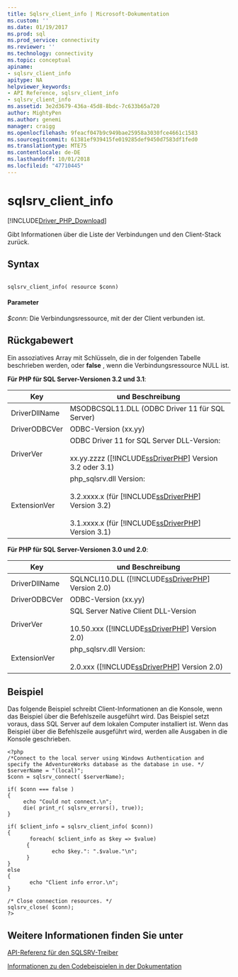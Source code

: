 ```yaml
---
title: Sqlsrv_client_info | Microsoft-Dokumentation
ms.custom: ''
ms.date: 01/19/2017
ms.prod: sql
ms.prod_service: connectivity
ms.reviewer: ''
ms.technology: connectivity
ms.topic: conceptual
apiname:
- sqlsrv_client_info
apitype: NA
helpviewer_keywords:
- API Reference, sqlsrv_client_info
- sqlsrv_client_info
ms.assetid: 3e2d3679-436a-45d8-8bdc-7c633b65a720
author: MightyPen
ms.author: genemi
manager: craigg
ms.openlocfilehash: 9feacf047b9c949bae25958a3030fce4661c1583
ms.sourcegitcommit: 61381ef939415fe019285def9450d7583df1fed0
ms.translationtype: MTE75
ms.contentlocale: de-DE
ms.lasthandoff: 10/01/2018
ms.locfileid: "47710445"
---
```

# <a name="sqlsrvclientinfo"></a>sqlsrv_client_info
[!INCLUDE[Driver_PHP_Download](../../includes/driver_php_download.md)]

Gibt Informationen über die Liste der Verbindungen und den Client-Stack zurück.  
  
## <a name="syntax"></a>Syntax  
  
```  
  
sqlsrv_client_info( resource $conn)  
```  
  
#### <a name="parameters"></a>Parameter  
*$conn*: Die Verbindungsressource, mit der der Client verbunden ist.  
  
## <a name="return-value"></a>Rückgabewert  
Ein assoziatives Array mit Schlüsseln, die in der folgenden Tabelle beschrieben werden, oder **false** , wenn die Verbindungsressource NULL ist.  
  
**Für PHP für SQL Server-Versionen 3.2 und 3.1**:  
  
|Key|und Beschreibung|  
|-------|---------------|  
|DriverDllName|MSODBCSQL11.DLL (ODBC Driver 11 für SQL Server)|  
|DriverODBCVer|ODBC-Version (xx.yy)|  
|DriverVer|ODBC Driver 11 for SQL Server DLL-Version:<br /><br />xx.yy.zzzz ([!INCLUDE[ssDriverPHP](../../includes/ssdriverphp_md.md)] Version 3.2 oder 3.1)|  
|ExtensionVer|php_sqlsrv.dll Version:<br /><br />3.2.xxxx.x (für [!INCLUDE[ssDriverPHP](../../includes/ssdriverphp_md.md)] Version 3.2)<br /><br />3.1.xxxx.x (für [!INCLUDE[ssDriverPHP](../../includes/ssdriverphp_md.md)] Version 3.1)|  
  
**Für PHP für SQL Server-Versionen 3.0 und 2.0**:  
  
|Key|und Beschreibung|  
|-------|---------------|  
|DriverDllName|SQLNCLI10.DLL ([!INCLUDE[ssDriverPHP](../../includes/ssdriverphp_md.md)] Version 2.0)|  
|DriverODBCVer|ODBC-Version (xx.yy)|  
|DriverVer|SQL Server Native Client DLL-Version<br /><br />10.50.xxx ([!INCLUDE[ssDriverPHP](../../includes/ssdriverphp_md.md)] Version 2.0)|  
|ExtensionVer|php_sqlsrv.dll Version:<br /><br />2.0.xxx ([!INCLUDE[ssDriverPHP](../../includes/ssdriverphp_md.md)] Version 2.0)|  
  
## <a name="example"></a>Beispiel  
Das folgende Beispiel schreibt Client-Informationen an die Konsole, wenn das Beispiel über die Befehlszeile ausgeführt wird. Das Beispiel setzt voraus, dass SQL Server auf dem lokalen Computer installiert ist. Wenn das Beispiel über die Befehlszeile ausgeführt wird, werden alle Ausgaben in die Konsole geschrieben.  
  
```  
<?php  
/*Connect to the local server using Windows Authentication and   
specify the AdventureWorks database as the database in use. */  
$serverName = "(local)";  
$conn = sqlsrv_connect( $serverName);  
  
if( $conn === false )  
{  
     echo "Could not connect.\n";  
     die( print_r( sqlsrv_errors(), true));  
}  
  
if( $client_info = sqlsrv_client_info( $conn))  
{  
       foreach( $client_info as $key => $value)  
      {  
              echo $key.": ".$value."\n";  
      }  
}  
else  
{  
       echo "Client info error.\n";  
}  
  
/* Close connection resources. */  
sqlsrv_close( $conn);  
?>  
```  
  
## <a name="see-also"></a>Weitere Informationen finden Sie unter  
[API-Referenz für den SQLSRV-Treiber](../../connect/php/sqlsrv-driver-api-reference.md)

[Informationen zu den Codebeispielen in der Dokumentation](../../connect/php/about-code-examples-in-the-documentation.md)  
  
